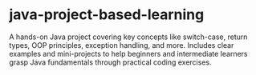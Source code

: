 # java-project-based-learning
A hands-on Java project covering key concepts like switch-case, return types, OOP principles, exception handling, and more. Includes clear examples and mini-projects to help beginners and intermediate learners grasp Java fundamentals through practical coding exercises.
